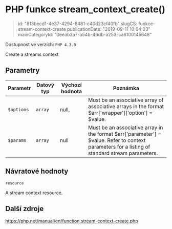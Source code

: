 PHP funkce stream_context_create()
==================================

> id: "813becd1-4e37-4294-8481-c40d23cf40fb"
> slugCS: funkce-stream-context-create
> publicationDate: "2019-09-11 10:04:03"
> mainCategoryId: "0eeab3a7-a54b-46db-a253-ca6100145648"

Dostupnost ve verzích: `PHP 4.3.0`

Create a streams context


Parametry
--------------

| Parametr | Datový typ | Výchozí hodnota | Poznámka |
|-----|-----|-----|-----|
| `$options` | `array` | null, | Must be an associative array of associative arrays in the format $arr['wrapper']['option'] = $value. |
| `$params` | `array` | null | Must be an associative array in the format $arr['parameter'] = $value. Refer to context parameters for a listing of standard stream parameters. |


Návratové hodnoty
----------------

`resource`

A stream context resource.

Další zdroje
------------

https://php.net/manual/en/function.stream-context-create.php
